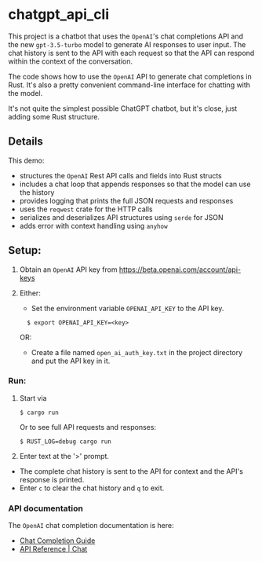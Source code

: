 # chatgpt_api_cli

This project is a chatbot that uses the `OpenAI`'s chat completions API and the new
`gpt-3.5-turbo` model to generate AI responses to user input. The chat history is sent to the API
with each request so that the API can respond within the context of the conversation.

The code shows how to use the `OpenAI` API to generate chat completions in Rust.
It's also a pretty convenient command-line interface for chatting with the model.

It's not quite the simplest possible ChatGPT chatbot, but it's close, just adding some Rust structure.

## Details

This demo:

- structures the `OpenAI` Rest API calls and fields into Rust structs
- includes a chat loop that appends responses so that the model can use the history
- provides logging that prints the full JSON requests and responses
- uses the `reqwest` crate for the HTTP calls
- serializes and deserializes API structures using `serde` for JSON
- adds error with context handling using `anyhow`

## Setup:

1. Obtain an `OpenAI` API key from https://beta.openai.com/account/api-keys
2. Either:

   - Set the environment variable `OPENAI_API_KEY` to the API key.

   ```shell
     $ export OPENAI_API_KEY=<key>
   ```

   OR:

   - Create a file named `open_ai_auth_key.txt` in the project directory and put the API key in it.

### Run:

1. Start via

   ```shell
   $ cargo run
   ```

   Or to see full API requests and responses:

   ```shell
   $ RUST_LOG=debug cargo run
   ```

2. Enter text at the '>' prompt.

- The complete chat history is sent to the API for context and the API's response is printed.
- Enter `c` to clear the chat history and `q` to exit.

### API documentation

The `OpenAI` chat completion documentation is here:

- [Chat Completion Guide](https://platform.openai.com/docs/guides/chat)
- [API Reference | Chat](https://platform.openai.com/docs/api-reference/chat)
